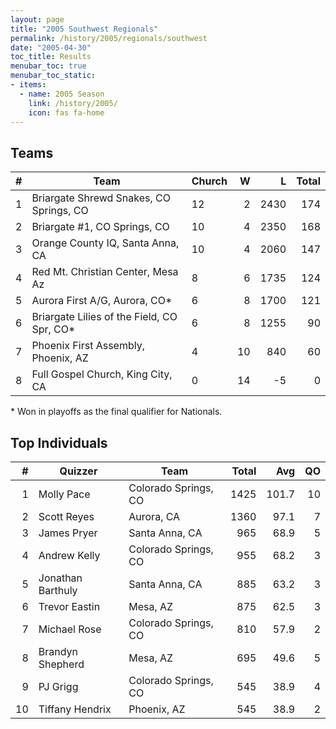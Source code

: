 ```yaml
---
layout: page
title: "2005 Southwest Regionals"
permalink: /history/2005/regionals/southwest
date: "2005-04-30"
toc_title: Results
menubar_toc: true
menubar_toc_static:
- items:
  - name: 2005 Season
    link: /history/2005/
    icon: fas fa-home
---
```


## Teams

|    # | Team                                       | Church |    W |    L | Total |
| ---: | ------------------------------------------ | ------ | ---: | ---: | ----: |
|    1 | Briargate Shrewd Snakes, CO Springs, CO    | 12     |    2 | 2430 |   174 |
|    2 | Briargate #1, CO Springs, CO               | 10     |    4 | 2350 |   168 |
|    3 | Orange County IQ, Santa Anna, CA           | 10     |    4 | 2060 |   147 |
|    4 | Red Mt. Christian Center, Mesa Az          | 8      |    6 | 1735 |   124 |
|    5 | Aurora First A/G, Aurora, CO*              | 6      |    8 | 1700 |   121 |
|    6 | Briargate Lilies of the Field, CO Spr, CO* | 6      |    8 | 1255 |    90 |
|    7 | Phoenix First Assembly, Phoenix, AZ        | 4      |   10 |  840 |    60 |
|    8 | Full Gospel Church, King City, CA          | 0      |   14 |   -5 |     0 |

\* Won in playoffs as the final qualifier for Nationals.

## Top Individuals

|    # | Quizzer           | Team                 | Total |   Avg |   QO |
| ---: | ----------------- | -------------------- | ----: | ----: | ---: |
|    1 | Molly Pace        | Colorado Springs, CO |  1425 | 101.7 |   10 |
|    2 | Scott Reyes       | Aurora, CA           |  1360 |  97.1 |    7 |
|    3 | James Pryer       | Santa Anna, CA       |   965 |  68.9 |    5 |
|    4 | Andrew Kelly      | Colorado Springs, CO |   955 |  68.2 |    3 |
|    5 | Jonathan Barthuly | Santa Anna, CA       |   885 |  63.2 |    3 |
|    6 | Trevor Eastin     | Mesa, AZ             |   875 |  62.5 |    3 |
|    7 | Michael Rose      | Colorado Springs, CO |   810 |  57.9 |    2 |
|    8 | Brandyn Shepherd  | Mesa, AZ             |   695 |  49.6 |    5 |
|    9 | PJ Grigg          | Colorado Springs, CO |   545 |  38.9 |    4 |
|   10 | Tiffany Hendrix   | Phoenix, AZ          |   545 |  38.9 |    2 |

